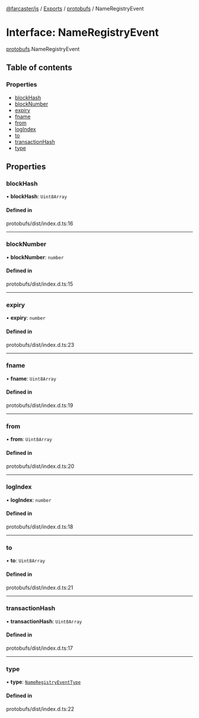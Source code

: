[@farcaster/js](../README.md) / [Exports](../modules.md) / [protobufs](../modules/protobufs.md) / NameRegistryEvent

# Interface: NameRegistryEvent

[protobufs](../modules/protobufs.md).NameRegistryEvent

## Table of contents

### Properties

- [blockHash](protobufs.NameRegistryEvent.md#blockhash)
- [blockNumber](protobufs.NameRegistryEvent.md#blocknumber)
- [expiry](protobufs.NameRegistryEvent.md#expiry)
- [fname](protobufs.NameRegistryEvent.md#fname)
- [from](protobufs.NameRegistryEvent.md#from)
- [logIndex](protobufs.NameRegistryEvent.md#logindex)
- [to](protobufs.NameRegistryEvent.md#to)
- [transactionHash](protobufs.NameRegistryEvent.md#transactionhash)
- [type](protobufs.NameRegistryEvent.md#type)

## Properties

### blockHash

• **blockHash**: `Uint8Array`

#### Defined in

protobufs/dist/index.d.ts:16

___

### blockNumber

• **blockNumber**: `number`

#### Defined in

protobufs/dist/index.d.ts:15

___

### expiry

• **expiry**: `number`

#### Defined in

protobufs/dist/index.d.ts:23

___

### fname

• **fname**: `Uint8Array`

#### Defined in

protobufs/dist/index.d.ts:19

___

### from

• **from**: `Uint8Array`

#### Defined in

protobufs/dist/index.d.ts:20

___

### logIndex

• **logIndex**: `number`

#### Defined in

protobufs/dist/index.d.ts:18

___

### to

• **to**: `Uint8Array`

#### Defined in

protobufs/dist/index.d.ts:21

___

### transactionHash

• **transactionHash**: `Uint8Array`

#### Defined in

protobufs/dist/index.d.ts:17

___

### type

• **type**: [`NameRegistryEventType`](../enums/protobufs.NameRegistryEventType.md)

#### Defined in

protobufs/dist/index.d.ts:22
